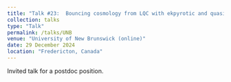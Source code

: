 ```yaml
---
title: "Talk #23:  Bouncing cosmology from LQC with ekpyrotic and quasi-dust fields"
collection: talks
type: "Talk"
permalink: /talks/UNB
venue: "University of New Brunswick (online)"
date: 29 December 2024
location: "Fredericton, Canada"
---
```


<style>
body {
text-align: justify}
</style>


Invited talk for a postdoc position.

